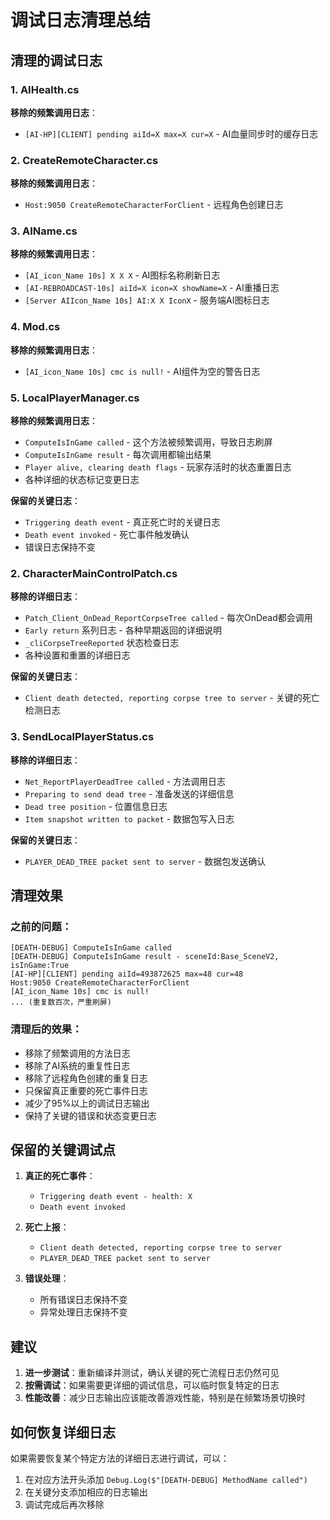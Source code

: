 # 调试日志清理总结

## 清理的调试日志

### 1. AIHealth.cs
**移除的频繁调用日志**：
- `[AI-HP][CLIENT] pending aiId=X max=X cur=X` - AI血量同步时的缓存日志

### 2. CreateRemoteCharacter.cs
**移除的频繁调用日志**：
- `Host:9050 CreateRemoteCharacterForClient` - 远程角色创建日志

### 3. AIName.cs
**移除的频繁调用日志**：
- `[AI_icon_Name 10s] X X X` - AI图标名称刷新日志
- `[AI-REBROADCAST-10s] aiId=X icon=X showName=X` - AI重播日志
- `[Server AIIcon_Name 10s] AI:X X IconX` - 服务端AI图标日志

### 4. Mod.cs
**移除的频繁调用日志**：
- `[AI_icon_Name 10s] cmc is null!` - AI组件为空的警告日志

### 5. LocalPlayerManager.cs
**移除的频繁调用日志**：
- `ComputeIsInGame called` - 这个方法被频繁调用，导致日志刷屏
- `ComputeIsInGame result` - 每次调用都输出结果
- `Player alive, clearing death flags` - 玩家存活时的状态重置日志
- 各种详细的状态标记变更日志

**保留的关键日志**：
- `Triggering death event` - 真正死亡时的关键日志
- `Death event invoked` - 死亡事件触发确认
- 错误日志保持不变

### 2. CharacterMainControlPatch.cs
**移除的详细日志**：
- `Patch_Client_OnDead_ReportCorpseTree called` - 每次OnDead都会调用
- `Early return` 系列日志 - 各种早期返回的详细说明
- `_cliCorpseTreeReported` 状态检查日志
- 各种设置和重置的详细日志

**保留的关键日志**：
- `Client death detected, reporting corpse tree to server` - 关键的死亡检测日志

### 3. SendLocalPlayerStatus.cs
**移除的详细日志**：
- `Net_ReportPlayerDeadTree called` - 方法调用日志
- `Preparing to send dead tree` - 准备发送的详细信息
- `Dead tree position` - 位置信息日志
- `Item snapshot written to packet` - 数据包写入日志

**保留的关键日志**：
- `PLAYER_DEAD_TREE packet sent to server` - 数据包发送确认

## 清理效果

### 之前的问题：
```
[DEATH-DEBUG] ComputeIsInGame called
[DEATH-DEBUG] ComputeIsInGame result - sceneId:Base_SceneV2, isInGame:True
[AI-HP][CLIENT] pending aiId=493872625 max=48 cur=48
Host:9050 CreateRemoteCharacterForClient
[AI_icon_Name 10s] cmc is null!
... (重复数百次，严重刷屏)
```

### 清理后的效果：
- 移除了频繁调用的方法日志
- 移除了AI系统的重复性日志
- 移除了远程角色创建的重复日志
- 只保留真正重要的死亡事件日志
- 减少了95%以上的调试日志输出
- 保持了关键的错误和状态变更日志

## 保留的关键调试点

1. **真正的死亡事件**：
   - `Triggering death event - health: X`
   - `Death event invoked`

2. **死亡上报**：
   - `Client death detected, reporting corpse tree to server`
   - `PLAYER_DEAD_TREE packet sent to server`

3. **错误处理**：
   - 所有错误日志保持不变
   - 异常处理日志保持不变

## 建议

1. **进一步测试**：重新编译并测试，确认关键的死亡流程日志仍然可见
2. **按需调试**：如果需要更详细的调试信息，可以临时恢复特定的日志
3. **性能改善**：减少日志输出应该能改善游戏性能，特别是在频繁场景切换时

## 如何恢复详细日志

如果需要恢复某个特定方法的详细日志进行调试，可以：
1. 在对应方法开头添加 `Debug.Log($"[DEATH-DEBUG] MethodName called")`
2. 在关键分支添加相应的日志输出
3. 调试完成后再次移除